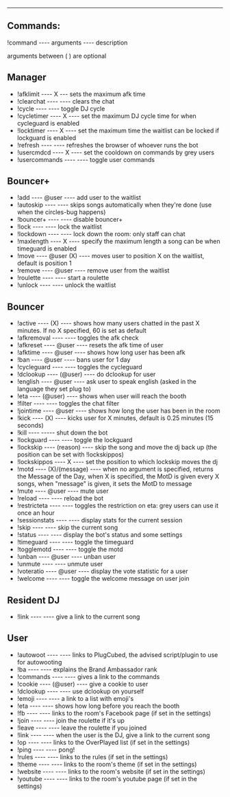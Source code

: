 ---------
Commands:
---------

!command ---- arguments ---- description

arguments between ( ) are optional


Manager
-------

- !afklimit ---- X --- sets the maximum afk time
- !clearchat ---- ---- clears the chat
- !cycle ---- ---- toggle DJ cycle
- !cycletimer ---- X ---- set the maximum DJ cycle time for when cycleguard is enabled
- !locktimer ---- X ---- set the maximum time the waitlist can be locked if lockguard is enabled
- !refresh ---- ---- refreshes the browser of whoever runs the bot
- !usercmdcd ---- X ---- set the cooldown on commands by grey users
- !usercommands ---- ---- toggle user commands

Bouncer+
--------

- !add ---- @user ---- add user to the waitlist
- !autoskip ---- ---- skips songs automatically when they're done (use when the circles-bug happens)
- !bouncer+ ---- ---- disable bouncer+
- !lock ---- ---- lock the waitlist
- !lockdown ---- ---- lock down the room: only staff can chat
- !maxlength ---- X ---- specify the maximum length a song can be when timeguard is enabled
- !move ---- @user (X) ---- moves user to position X on the waitlist, default is position 1
- !remove ---- @user ---- remove user from the waitlist
- !roulette ---- ---- start a roulette
- !unlock ---- ---- unlock the waitlist

Bouncer
-------

- !active ---- (X) ---- shows how many users chatted in the past X minutes. If no X specified, 60 is set as default
- !afkremoval ---- ---- toggles the afk check
- !afkreset ---- @user ---- resets the afk time of user
- !afktime ---- @user ---- shows how long user has been afk
- !ban ---- @user ---- bans user for 1 day
- !cycleguard ---- ---- toggles the cycleguard
- !dclookup ---- (@user) ---- do dclookup for user
- !english ---- @user ---- ask user to speak english (asked in the language they set plug to)
- !eta ---- (@user) ---- shows when user will reach the booth
- !filter ---- ---- toggles the chat filter
- !jointime ---- @user ---- shows how long the user has been in the room
- !kick ---- (X) ---- kicks user for X minutes, default is 0.25 minutes (15 seconds)
- !kill ---- ----- shut down the bot
- !lockguard ---- ---- toggle the lockguard
- !lockskip ---- (reason) ---- skip the song and move the dj back up (the position can be set with !lockskippos)
- !lockskippos ---- X ---- set the position to which lockskip moves the dj
- !motd ---- (X)/(message) ---- when no argument is specified, returns the Message of the Day, when X is specified, the MotD is given every X songs, when "message" is given, it sets the MotD to message
- !mute ---- @user ---- mute user
- !reload ---- ---- reload the bot
- !restricteta ---- ---- toggles the restriction on eta: grey users can use it once an hour
- !sessionstats ---- ---- display stats for the current session
- !skip ---- ---- skip the current song
- !status ---- ---- display the bot's status and some settings
- !timeguard ---- ---- toggle the timeguard
- !togglemotd ---- ---- toggle the motd
- !unban ---- @user ---- unban user
- !unmute ---- ---- unmute user
- !voteratio ---- @user ---- display the vote statistic for a user
- !welcome ---- ---- toggle the welcome message on user join 

Resident DJ
-----------

- !link ---- ---- give a link to the current song



User
----

- !autowoot ---- ---- links to PlugCubed, the advised script/plugin to use for autowooting
- !ba ---- ---- explains the Brand Ambassador rank
- !commands ---- ---- gives a link to the commands
- !cookie ---- (@user) ---- give a cookie to user
- !dclookup ---- ---- use dclookup on yourself
- !emoji ---- ---- a link to a list with emoji's
- !eta ---- ---- shows how long before you reach the booth
- !fb ---- ---- links to the room's Facebook page (if set in the settings)
- !join ---- ---- join the roulette if it's up
- !leave ---- ---- leave the roulette if you joined
- !link ---- ---- when the user is the DJ, give a link to the current song
- !op ---- ---- links to the OverPlayed list (if set in the settings)
- !ping ---- ---- pong!
- !rules ---- ---- links to the rules (if set in the settings)
- !theme ---- ---- links to the room's theme (if set in the settings)
- !website ---- ---- links to the room's website (if set in the settings)
- !youtube ---- ---- links to the room's youtube page (if set in the settings)
